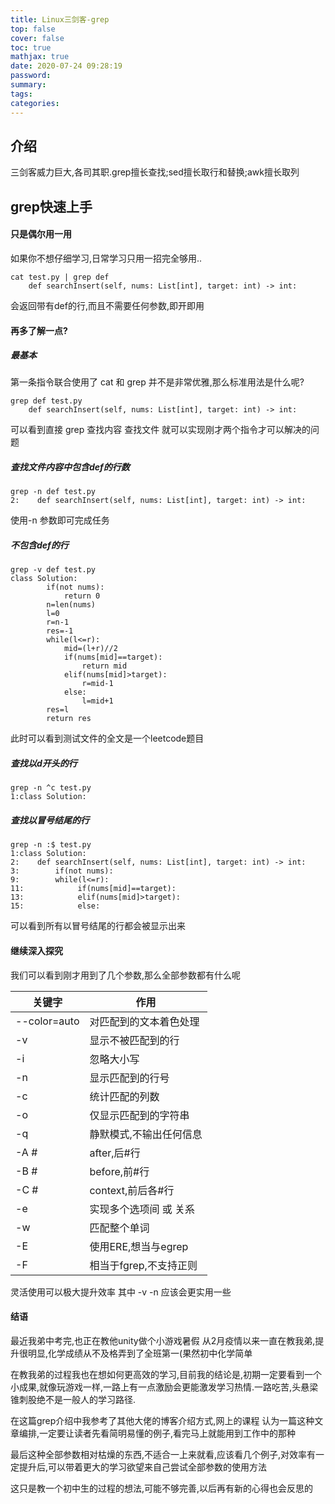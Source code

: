 ```yaml
---
title: Linux三剑客-grep
top: false
cover: false
toc: true
mathjax: true
date: 2020-07-24 09:28:19
password:
summary:
tags:
categories:
---
```


## 介绍

三剑客威力巨大,各司其职.grep擅长查找;sed擅长取行和替换;awk擅长取列

## grep快速上手

#### 只是偶尔用一用

如果你不想仔细学习,日常学习只用一招完全够用..
```shell
cat test.py | grep def
    def searchInsert(self, nums: List[int], target: int) -> int:
```
会返回带有def的行,而且不需要任何参数,即开即用

#### 再多了解一点?

##### 最基本

第一条指令联合使用了 cat 和 grep 并不是非常优雅,那么标准用法是什么呢?
```shell
grep def test.py
    def searchInsert(self, nums: List[int], target: int) -> int:
```
可以看到直接 grep 查找内容 查找文件 就可以实现刚才两个指令才可以解决的问题

##### 查找文件内容中包含def的行数

```shell
grep -n def test.py
2:    def searchInsert(self, nums: List[int], target: int) -> int:
```
使用-n 参数即可完成任务

##### 不包含def的行

```shell
grep -v def test.py
class Solution:
        if(not nums):
            return 0
        n=len(nums)
        l=0
        r=n-1
        res=-1
        while(l<=r):
            mid=(l+r)//2
            if(nums[mid]==target):
                return mid
            elif(nums[mid]>target):
                r=mid-1
            else:
                l=mid+1
        res=l
        return res
```

此时可以看到测试文件的全文是一个leetcode题目

##### 查找以d开头的行

```shell
grep -n ^c test.py
1:class Solution:
```

##### 查找以冒号结尾的行

```shell
grep -n :$ test.py
1:class Solution:
2:    def searchInsert(self, nums: List[int], target: int) -> int:
3:        if(not nums):
9:        while(l<=r):
11:            if(nums[mid]==target):
13:            elif(nums[mid]>target):
15:            else:
```

可以看到所有以冒号结尾的行都会被显示出来

#### 继续深入探究

我们可以看到刚才用到了几个参数,那么全部参数都有什么呢

| 关键字        | 作用                    |
| ------------- | ----------------------- |
| --color=auto  | 对匹配到的文本着色处理  |
| -v            | 显示不被匹配到的行      |
| -i            | 忽略大小写              |
| -n            | 显示匹配到的行号        |
| -c            | 统计匹配的列数          |
| -o            | 仅显示匹配到的字符串    |
| -q            | 静默模式,不输出任何信息 |
| -A #          | after,后#行             |
| -B #          | before,前#行            |
| -C #          | context,前后各#行       |
| -e            | 实现多个选项间 或 关系  |
| -w            | 匹配整个单词            |
| -E            | 使用ERE,想当与egrep     |
| -F            | 相当于fgrep,不支持正则  |

灵活使用可以极大提升效率
其中 -v -n 应该会更实用一些

#### 结语

最近我弟中考完,也正在教他unity做个小游戏暑假
从2月疫情以来一直在教我弟,提升很明显,化学成绩从不及格弄到了全班第一(果然初中化学简单

在教我弟的过程我也在想如何更高效的学习,目前我的结论是,初期一定要看到一个小成果,就像玩游戏一样,一路上有一点激励会更能激发学习热情.一路吃苦,头悬梁锥刺股绝不是一般人的学习路径.

在这篇grep介绍中我参考了其他大佬的博客介绍方式,网上的课程
认为一篇这种文章编排,一定要让读者先看简明易懂的例子,看完马上就能用到工作中的那种

最后这种全部参数相对枯燥的东西,不适合一上来就看,应该看几个例子,对效率有一定提升后,可以带着更大的学习欲望来自己尝试全部参数的使用方法

这只是教一个初中生的过程的想法,可能不够完善,以后再有新的心得也会反思的

